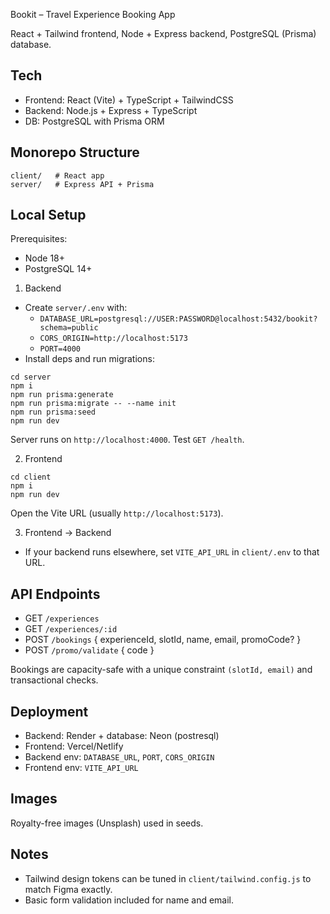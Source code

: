 Bookit – Travel Experience Booking App

React + Tailwind frontend, Node + Express backend, PostgreSQL (Prisma) database.

## Tech
- Frontend: React (Vite) + TypeScript + TailwindCSS
- Backend: Node.js + Express + TypeScript
- DB: PostgreSQL with Prisma ORM

## Monorepo Structure
```
client/   # React app
server/   # Express API + Prisma
```

## Local Setup

Prerequisites:
- Node 18+
- PostgreSQL 14+

1) Backend
- Create `server/.env` with:
  - `DATABASE_URL=postgresql://USER:PASSWORD@localhost:5432/bookit?schema=public`
  - `CORS_ORIGIN=http://localhost:5173`
  - `PORT=4000`
- Install deps and run migrations:
```
cd server
npm i
npm run prisma:generate
npm run prisma:migrate -- --name init
npm run prisma:seed
npm run dev
```
Server runs on `http://localhost:4000`. Test `GET /health`.

2) Frontend
```
cd client
npm i
npm run dev
```
Open the Vite URL (usually `http://localhost:5173`).

3) Frontend -> Backend
- If your backend runs elsewhere, set `VITE_API_URL` in `client/.env` to that URL.

## API Endpoints
- GET `/experiences`
- GET `/experiences/:id`
- POST `/bookings` { experienceId, slotId, name, email, promoCode? }
- POST `/promo/validate` { code }

Bookings are capacity-safe with a unique constraint `(slotId, email)` and transactional checks.

## Deployment
- Backend: Render + database: Neon (postresql)
- Frontend: Vercel/Netlify
- Backend env: `DATABASE_URL`, `PORT`, `CORS_ORIGIN`
- Frontend env: `VITE_API_URL`

## Images
Royalty-free images (Unsplash) used in seeds.

## Notes
- Tailwind design tokens can be tuned in `client/tailwind.config.js` to match Figma exactly.
- Basic form validation included for name and email.


